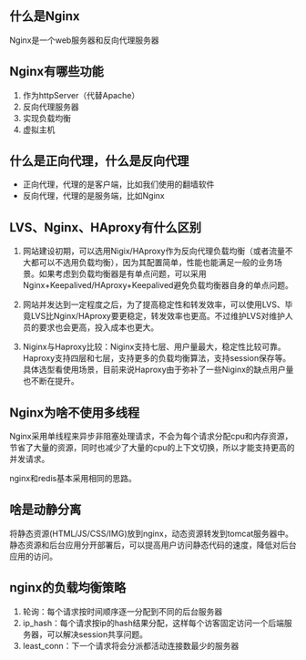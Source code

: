 ## 什么是Nginx
Nginx是一个web服务器和反向代理服务器

## Nginx有哪些功能
1. 作为httpServer（代替Apache）
2. 反向代理服务器
3. 实现负载均衡
4. 虚拟主机

## 什么是正向代理，什么是反向代理
- 正向代理，代理的是客户端，比如我们使用的翻墙软件
- 反向代理，代理的是服务端，比如Nginx

## LVS、Nginx、HAproxy有什么区别
1. 网站建设初期，可以选用Nigix/HAproxy作为反向代理负载均衡（或者流量不大都可以不选用负载均衡），因为其配置简单，性能也能满足一般的业务场景。如果考虑到负载均衡器是有单点问题，可以采用Nginx+Keepalived/HAproxy+Keepalived避免负载均衡器自身的单点问题。

2. 网站并发达到一定程度之后，为了提高稳定性和转发效率，可以使用LVS、毕竟LVS比Nginx/HAproxy要更稳定，转发效率也更高。不过维护LVS对维护人员的要求也会更高，投入成本也更大。

3. Niginx与Haproxy比较：Niginx支持七层、用户量最大，稳定性比较可靠。Haproxy支持四层和七层，支持更多的负载均衡算法，支持session保存等。具体选型看使用场景，目前来说Haproxy由于弥补了一些Niginx的缺点用户量也不断在提升。

## Nginx为啥不使用多线程
Nginx采用单线程来异步非阻塞处理请求，不会为每个请求分配cpu和内存资源，节省了大量的资源，同时也减少了大量的cpu的上下文切换，所以才能支持更高的并发请求。

nginx和redis基本采用相同的思路。

## 啥是动静分离
将静态资源(HTML/JS/CSS/IMG)放到nginx，动态资源转发到tomcat服务器中。
静态资源和后台应用分开部署后，可以提高用户访问静态代码的速度，降低对后台应用的访问。

## nginx的负载均衡策略
1. 轮询：每个请求按时间顺序逐一分配到不同的后台服务器
2. ip_hash：每个请求按ip的hash结果分配，这样每个访客固定访问一个后端服务器，可以解决session共享问题。
3. least_conn：下一个请求将会分派都活动连接数最少的服务器